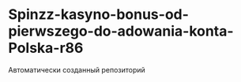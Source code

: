 # Spinzz-kasyno-bonus-od-pierwszego-do-adowania-konta-Polska-r86
Автоматически созданный репозиторий
